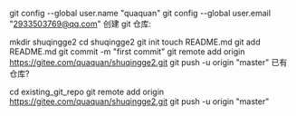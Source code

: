 git config --global user.name "quaquan"
git config --global user.email "2933503769@qq.com"
创建 git 仓库:

mkdir shuqingge2
cd shuqingge2
git init 
touch README.md
git add README.md
git commit -m "first commit"
git remote add origin https://gitee.com/quaquan/shuqingge2.git
git push -u origin "master"
已有仓库?

cd existing_git_repo
git remote add origin https://gitee.com/quaquan/shuqingge2.git
git push -u origin "master"
